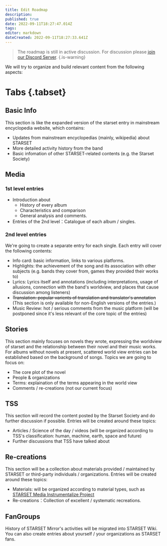 ```yaml
---
title: Edit Roadmap
description: 
published: true
date: 2022-09-11T18:27:47.014Z
tags: 
editor: markdown
dateCreated: 2022-09-11T18:27:33.641Z
---
```


> The roadmap is still in active discussion. For discussion please [join our Discord Server](https://discord.gg/zhEqePWneb).
{.is-warning}

We will try to organize and build relevant content from the following aspects:

# Tabs {.tabset}
## Basic Info

This section is like the expanded version of the starset entry in mainstream encyclopedia website, which contains:

- Updates from mainstream encyclopedias (mainly, wikipedia) about STARSET
- More detailed activity history from the band
- Basic infomation of other STARSET-related contents (e.g. the Starset Society)

## Media

### 1st level entries
- Introduction about
	- History of every album
  - Characteristics and comparison
  - General analysis and comments.
- Entries of the 2nd level：Catalogue of each album / singles.

### 2nd level entries
We're going to create a separate entry for each single. Each entry will cover the following contents:

- Info card: basic information, links to various platforms.
- Highlights: the achievement of the song and its association with other subjects (e.g. bands they cover from, games they provided their works to)
- Lyrics: Lyrics itself and annotations (including interpretations, usage of allusions, connection with the band's worldview, and places that cause discussion among listeners)
- ~~Translation: popular varients of translation and translator's annotation~~ (This section is only available for non-English versions of the entries.)
- Music Review: hot / serious comments from the music platform (will be postponed since it's less relevant of the core topic of the entries)

## Stories

This section mainly focuses on novels they wrote, expressing the worldview of starset and the relationship between their novel and their music works. For albums without novels at present, scattered world view entries can be established based on the background of songs.
Topics we are going to focus on:
- The core plot of the novel
- People & organizations
- Terms: explaination of the terms appearing in the world view
- Comments / re-creations (not our current focus)

## TSS

This section will record the content posted by the Starset Society and do further discussion if possible.
Entries will be created around these topics:
- Articles / Science of the day / videos (will be organized according to TSS's classification: human, machine, earth, space and future)
- Further discussions that TSS have talked about

## Re-creations

This section will be a collection about materials provided / maintained by STARSET or third-party individuals / organizations.
Entries will be created around these topics:
- Materials: will be organized according to material types, such as [STARSET Media Instrumentalize Project](/en/starset-media-instrumentalize-project)
- Re-creations：Collection of excellent / systematic recreations.

## FanGroups

History of STARSET Mirror's activities will be migrated into STARSET Wiki. You can also create entries about yourself / your organizations as STARSET fans.